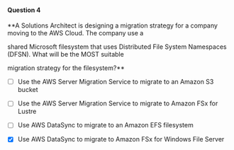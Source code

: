#### Question  4


**A Solutions Architect is designing a migration strategy for a company moving to the AWS Cloud. The company use a

shared Microsoft filesystem that uses Distributed File System Namespaces (DFSN). What will be the MOST suitable

migration strategy for the filesystem?**


- [ ] Use the AWS Server Migration Service to migrate to an Amazon S3 bucket


- [ ] Use the AWS Server Migration Service to migrate to Amazon FSx for Lustre


- [ ] Use AWS DataSync to migrate to an Amazon EFS filesystem


- [x] Use AWS DataSync to migrate to Amazon FSx for Windows File Server


